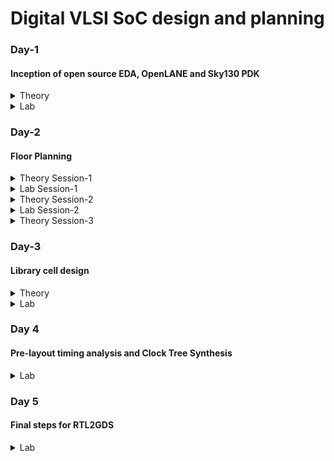 # Digital VLSI SoC design and planning
### Day-1 
#### Inception of open source EDA, OpenLANE and Sky130 PDK
<details>
<summary> Theory </summary>
<br>
  
![image](https://github.com/user-attachments/assets/58829de8-3a23-4695-aec7-2736b3112cc8)
Introduction to packages

![image](https://github.com/user-attachments/assets/0d23a36e-3ef8-4609-8f6c-995f15e074b9)
Introduction to die's and understanding Macros and Foundry IP's

![image](https://github.com/user-attachments/assets/180f703e-c24e-4cfd-b925-ed29ecf3ed4a)
Understanding how applications run and the flow of how programs convert into machine level language

![image](https://github.com/user-attachments/assets/bf0f0220-2d3d-45aa-970c-49d08b404767)
Purpose and Understanding Register Transfer Level

![image](https://github.com/user-attachments/assets/689553f5-b0df-4aa4-a4f7-cb6d762c7e4c)
Introduction to Opensource tools and understanding PDKs

![image](https://github.com/user-attachments/assets/682cf979-ab92-421d-a1a3-b93ecbe7174b)
Understanding RTL to GDSII design flow

![image](https://github.com/user-attachments/assets/ce337c48-9777-405e-af9b-2e5190d22c7e)
Understanding OpenLANE ASIC Design flow

![image](https://github.com/user-attachments/assets/907a299b-aa70-4942-b783-5786aa1433cf)
Design for testing and what is scan chain

![image](https://github.com/user-attachments/assets/ff5a131e-cf06-4742-8966-f66572ac26c0)
Understanding Antenna rules violation
</details>

<details>
<summary> Lab </summary>
<br>
Linux Commands for Opening OpenLANE

```
cd work/tools/openlane_working_dir/openlane

./flow.tcl -interactive

docker

package require openlane 0.9

prep -design picorv32a

run_synthesis
```
Running Synthesis

![image](https://github.com/user-attachments/assets/9d276fb0-a1ab-4c92-ac85-e2a5c98cc319)

![image](https://github.com/user-attachments/assets/5a8037d3-45ef-4f76-842f-6dbf16277edf)

Number of D Flip Flop = 1613
Total number of cells = 14876

Calculating Flop ratio = no.of d-flipflop/total cells
```
Flop ratio = 1613/14876
Flop ratio = 0.108429
```
%of D Flip Flops in the area = 10.8429 %
</details>


### Day-2
#### Floor Planning
<details>
<summary> Theory Session-1 </summary>

![image](https://github.com/user-attachments/assets/750b33e2-0bd8-4be1-8022-0857c44d4c01)
Understanding Utilization factor and aspect ratio

![image](https://github.com/user-attachments/assets/2c372b15-e183-461c-a271-e0a23a74e633)
Making and using custom blocks or ready foundry IP blocks

![image](https://github.com/user-attachments/assets/7df77654-a011-45a3-9091-ddcc69f54cb8)
Understanding Noise Margin

![image](https://github.com/user-attachments/assets/4b264b5a-39d8-4e2d-8b2d-0239f34973c0)
Concept and Purpose of Decoupling capacitors

![image](https://github.com/user-attachments/assets/a3b4e2b1-c110-446f-8925-139b1f9f4b83)
Concept of Power Planning and it's purpose
Concept of Power mesh

![image](https://github.com/user-attachments/assets/894330ee-cf16-468f-b836-e29df4498b12)
Concept of Pin Placement and lowering resistance with higher width
</details>

<details>
<summary> Lab Session-1 </summary>
Floor Planning
  
```
run_floorplan
```
![image](https://github.com/user-attachments/assets/ff026aa5-2eed-439d-832e-13b3a6dc0219)

![image](https://github.com/user-attachments/assets/4198717a-6594-4f34-8786-64291596f23e)

Checking Design Exchange Format
![image](https://github.com/user-attachments/assets/460107d7-99f2-437b-bea4-79f4460615a8)

Seeing Die area
![image](https://github.com/user-attachments/assets/c7163036-c115-42c7-8084-6503f75d4173)

Steps to Open Magic
```
magic -T /home/vsduser//Desktop/work/tools/openlane_working_dir/pdks/sky130A/libs.tech/magic/sky130A.tech lef read ../../tmp/merged.lef def read picorv32a.floorplan.def &
```

Launching Magic
![image](https://github.com/user-attachments/assets/4d647c9c-c1de-43ca-abd7-2b8d310b08d9)


</details>


<details>
<summary> Theory Session-2 </summary>
  
![image](https://github.com/user-attachments/assets/4cfa018d-9a10-4c1e-83fb-05a3524f86c3)
Understanding Library cells and Cell shapes

![image](https://github.com/user-attachments/assets/60f461f7-f91c-4a06-959b-126bc56a3a06)
Converting netlist to actual advanced floor plan design


</details>

<details>
<summary> Lab Session-2 </summary>

``` 
run_placement
```
![image](https://github.com/user-attachments/assets/0e4de76b-527a-45f0-801b-21a44ac3f1a8)

```
magic -T /home/vsduser/Desktop/work/tools/openlane_working_dir/pdks/sky130A/libs.tech/magic/sky130A.tech lef read ../../tmp/merged.lef def read picorv32a.placement.def &

```
Running Magic
![image](https://github.com/user-attachments/assets/e33600b4-13a6-4ea1-a0c9-47ef40697a07)

![image](https://github.com/user-attachments/assets/91b2752d-9a8a-46b1-9f6e-7f4fbceb3fec)
  
</details>

<details>
<summary> Theory Session-3</summary>
  
![image](https://github.com/user-attachments/assets/7fed6fe6-f8ff-4cfb-aa54-8026eb3ff437)
Understanding Cell design flow and Foundry rules

![image](https://github.com/user-attachments/assets/fa5f3d79-7513-4f1f-89ba-35d961e459a1)
Understanding SPICE Parameters

![image](https://github.com/user-attachments/assets/ae1807d2-7310-44ca-afa6-e6c86b796f9a)
Understanding User defined specifications

![image](https://github.com/user-attachments/assets/a1f01b94-49b2-4971-b973-ed41b9bacfaf)
Understanding cicuit design and layout design

![image](https://github.com/user-attachments/assets/ae78bab2-b992-4efd-9896-d20bdac1eb33)
Understanding Characterization flow

![image](https://github.com/user-attachments/assets/25004281-7f45-4aa3-879e-f8c7adc8d9f8)
Understanding Timing Characterization

![image](https://github.com/user-attachments/assets/f6c7df5f-cb94-4209-9aa2-7ac2b1178224)
Understanding propogation delay

</details>

### Day-3
#### Library cell design

<details>
<summary> Theory </summary>

![image](https://github.com/user-attachments/assets/04af8bbb-cb1e-4632-87e2-50ff73941243)
Understanding SPICE Deck specification

![image](https://github.com/user-attachments/assets/d6c54b19-6f57-403b-ad0a-139c0d505d9b)
Understanding SPICE Deck simulation

![image](https://github.com/user-attachments/assets/4fca8092-b044-4633-9520-da73e072bab7)
Understanding Delay calculation
</details>

<details>
<summary> Lab </summary>

```
git clone https://github.com/nickson-jose/vsdstdcelldesign
```

```
magic -T sky130A.tech sky130_inv.mag &
```

![image](https://github.com/user-attachments/assets/e9cb96fb-ff1e-41d3-8d49-cab2f9754f42)
Cloned Inverter

Extracted the SPICE file

```
extract all
```

```
ext2spice cthresh 0 rthresh 0
```

```
ext2spice
```
![image](https://github.com/user-attachments/assets/7cb6c3bc-1e53-4a0f-be3b-4c6c37f6a890)

![image](https://github.com/user-attachments/assets/1742c6c1-b841-47da-9c3a-7ecd11d2b911)

```
gedit sky130_inv.spice
```

```
ngspice sky130_inv.spice

```

![image](https://github.com/user-attachments/assets/a89e53af-a35a-478b-8d80-47d2c797ed43)
Defining ngspice specification

![image](https://github.com/user-attachments/assets/30251f60-b0ba-47d1-a518-602c8943fc88)

```
plot y vs time a
```

![image](https://github.com/user-attachments/assets/7d1a48c3-13e5-4fd4-b118-7d1b6e9ee6af)


Rise Time = (2.24508-2.182) = 0.06308
Fall Time = (2.20917-2.1511) = 0.05806

![image](https://github.com/user-attachments/assets/b04d2bcc-d054-483a-9d03-f7cb473a0671)
Opening Magic in better graphics

```
cd
```

```
wget http://opencircuitdesign.com/open_pdks/archive/drc_tests.tgz
```

```
tar xfz drc_tests.tgz
```

```
cd drc_tests
```

```
ls -al
```

```
gvim .magicrc
```

```
magic -d XR &
```
Resolving poly.9 error
![image](https://github.com/user-attachments/assets/11c00987-9ce3-4243-bac6-4cd00ccbd0c4)

Resolving difftap error
![image](https://github.com/user-attachments/assets/8b83a6fa-5650-4265-b729-ed25d646917a)

![image](https://github.com/user-attachments/assets/b7cba596-fe56-4784-a689-e9f4a680c731)

Resolving nwell error
![image](https://github.com/user-attachments/assets/a4513dd9-8dd5-4501-b506-21eeda0a7cc2)

![image](https://github.com/user-attachments/assets/01b90e0c-9514-46b8-b64c-015903d46fdb)


</details>

### Day 4
#### Pre-layout timing analysis and Clock Tree Synthesis


<details>
<Summary> Lab </Summary>

```
cd Desktop/work/tools/openlane_working_dir/openlane/vsdstdcelldesign
```

```
magic -T sky130A.tech sky130_inv.mag &
```

In tikicon window
```
help grid
```

```
grid 0.46um 0.34um 0.23um 0.17um
```

![image](https://github.com/user-attachments/assets/16ff1a7c-6424-4fac-98e4-0edf984244bf)

```
save sky130_vsdinv.mag

```

```
magic -T sky130A.tech sky130_vsdinv.mag &
```

```
lef write
```

```
cp sky130_vsdinv.lef ~/Desktop/work/tools/openlane_working_dir/openlane/designs/picorv32a/src/
```

```
ls ~/Desktop/work/tools/openlane_working_dir/openlane/designs/picorv32a/src/
```

```
ls ~/Desktop/work/tools/openlane_working_dir/openlane/designs/picorv32a/src/
```

```
ls ~/Desktop/work/tools/openlane_working_dir/openlane/designs/picorv32a/src/
```

for lef file
```
set ::env(LIB_SYNTH) "$::env(OPENLANE_ROOT)/designs/picorv32a/src/sky130_fd_sc_hd__typical.lib"
set ::env(LIB_FASTEST) "$::env(OPENLANE_ROOT)/designs/picorv32a/src/sky130_fd_sc_hd__fast.lib"
set ::env(LIB_SLOWEST) "$::env(OPENLANE_ROOT)/designs/picorv32a/src/sky130_fd_sc_hd__slow.lib"
set ::env(LIB_TYPICAL) "$::env(OPENLANE_ROOT)/designs/picorv32a/src/sky130_fd_sc_hd__typical.lib"

set ::env(EXTRA_LEFS) [glob $::env(OPENLANE_ROOT)/designs/$::env(DESIGN_NAME)/src/*.lef]
```

Editing the Config.tcl file
![image](https://github.com/user-attachments/assets/f7bb750b-4a56-4973-bb66-c9ab410cd6aa)

```
cd Desktop/work/tools/openlane_working_dir/openlane

```

```
docker
```

```
./flow.tcl -interactive
```

```
package require openlane 0.9
```


```
prep -design picorv32a
```


```
set lefs [glob $::env(DESIGN_DIR)/src/*.lef]
```

```
add_lefs -src $lefs
```

```
run_synthesis
```
Successfully run synthesis
![image](https://github.com/user-attachments/assets/7937a0e2-d3f5-483e-b784-6489fd0012fe)


Noteing down values
![image](https://github.com/user-attachments/assets/a491f0e7-ff8d-47fe-ab06-e565e180eeba)

![image](https://github.com/user-attachments/assets/a350b25c-a4c2-4bd8-91b5-d69fc06f52ce)


```
prep -design picorv32a -tag 16-10_13-08 -overwrite
```

```
set lefs [glob $::env(DESIGN_DIR)/src/*.lef]
```

```
add_lefs -src $lefs
```

```
echo $::env(SYNTH_STRATEGY)
```

```
set ::env(SYNTH_STRATEGY) "DELAY 3"
```

```
echo $::env(SYNTH_BUFFERING)
```

```
echo $::env(SYNTH_SIZING)
```

```
set ::env(SYNTH_SIZING) 1
```

```
echo $::env(SYNTH_DRIVING_CELL)
```

```
run_synthesis
```

Re running synthesis
![image](https://github.com/user-attachments/assets/e55ded37-a68b-4180-a9ec-2b022223d960)

![image](https://github.com/user-attachments/assets/306cd0c3-3b43-4ee9-b438-1b39c28b378e)

```
run_floorplan
```

```
init_floorplan
```

```
place_io
```

```
tap_decap_or
```

```
run_placement
```

Sucessfully run synthesis and placement
![image](https://github.com/user-attachments/assets/ad924db7-e92f-43d5-be94-633283b918e2)

```
cd Desktop/work/tools/openlane_working_dir/openlane/designs/picorv32a/runs/16-10_13-08/results/placement/

```

```
magic -T /home/vsduser/Desktop/work/tools/openlane_working_dir/pdks/sky130A/libs.tech/magic/sky130A.tech lef read ../../tmp/merged.lef def read picorv32a.placement.def &
```


Opening magic
![image](https://github.com/user-attachments/assets/c2f4399e-a1aa-4119-babe-c8bdb0af6701)

Expanding the vsd_inv
![image](https://github.com/user-attachments/assets/d5f539fa-af7e-4e91-8c91-894f38b12059)

```
prep -design picorv32a -tag 16-10_13-08 -overwrite
```

```
set lefs [glob $::env(DESIGN_DIR)/src/*.lef]
```

```
add_lefs -src $lefs
```

```
echo $::env(SYNTH_STRATEGY)
```

```
set ::env(SYNTH_STRATEGY) "DELAY 3"
```

```
echo $::env(SYNTH_BUFFERING)
```

```
echo $::env(SYNTH_SIZING)
```

```
set ::env(SYNTH_SIZING) 1
```

```
echo $::env(SYNTH_DRIVING_CELL)
```

```
run_synthesis
```






Creating pre_sta.conf file
![image](https://github.com/user-attachments/assets/0db06bff-ad0d-4165-86b7-822a9863ffb2)

Creating my_base.sdc file
![image](https://github.com/user-attachments/assets/9fa9e74a-760f-4fe9-be22-8db33a9f13bc)

```
cd Desktop/work/tools/openlane_working_dir/openlane

```

```
sta pre_sta.conf
```

![image](https://github.com/user-attachments/assets/24fe18d5-5277-45f0-865f-fc288650abf0)

![image](https://github.com/user-attachments/assets/ba1d4b93-f206-4745-bdb4-c738fc8da493)

![image](https://github.com/user-attachments/assets/ea531b54-2e24-423e-8d0a-6c0197992df6)

![image](https://github.com/user-attachments/assets/b9780d37-cebd-486d-8c30-50d7cb2e30a7)


Reducing slack
![image](https://github.com/user-attachments/assets/623f58d5-04d7-41d3-84b5-5e5f530ade6a)

```
report_net -connections _11672_

```

```
help replace_cell
```

```
replace_cell _14510_ sky130_fd_sc_hd__or3_4
```

```
report_checks -fields {net cap slew input_pins} -digits 4
```

![image](https://github.com/user-attachments/assets/7e56e4d0-7eef-4c4f-a200-5b18c7daef03)

```
report_net -connections _11675_

```

```
replace_cell _14514_ sky130_fd_sc_hd__or3_4

```

```
report_checks -fields {net cap slew input_pins} -digits 4

```

![image](https://github.com/user-attachments/assets/60d66fc2-2825-4905-85ba-e4dcb2cb2e5f)

```
report_net -connections _11643_

```

```
replace_cell _14481_ sky130_fd_sc_hd__or4_4

```

```
report_checks -fields {net cap slew input_pins} -digits 4

```

![image](https://github.com/user-attachments/assets/5ecf558c-3c93-4cd7-b209-4ece6fafbdcd)

```
report_net -connections _11668_

```

```
replace_cell _14506_ sky130_fd_sc_hd__or4_4

```

```
report_checks -fields {net cap slew input_pins} -digits 4

```



Reduced slack to -22.6173

![image](https://github.com/user-attachments/assets/3ee2d6bf-13f3-4716-a730-e13c17a6d665)

```
cd Desktop/work/tools/openlane_working_dir/openlane/designs/picorv32a/runs/16-10_13-08/results/synthesis/

```

```
ls
```

```
cp picorv32a.synthesis.v picorv32a.synthesis_old.v
```

```
ls
```

```
help write_verilog

```

```
write_verilog /home/vsduser/Desktop/work/tools/openlane_working_dir/openlane/designs/picorv32a/runs/25-03_18-52/results/synthesis/picorv32a.synthesis.v
```

```
exit
```


Writing verilog
![image](https://github.com/user-attachments/assets/1faf57a1-6ff3-4c24-ac1a-f404cf86059a)


```
prep -design picorv32a -tag 16-10_13-08 -overwrite
```

```
set lefs [glob $::env(DESIGN_DIR)/src/*.lef]
```

```
add_lefs -src $lefs
```

```
echo $::env(SYNTH_STRATEGY)
```

```
set ::env(SYNTH_STRATEGY) "DELAY 3"
```

```
echo $::env(SYNTH_BUFFERING)
```

```
echo $::env(SYNTH_SIZING)
```

```
set ::env(SYNTH_SIZING) 1
```

```
echo $::env(SYNTH_DRIVING_CELL)
```

```
run_synthesis
```

Clock tree synthesis done
![image](https://github.com/user-attachments/assets/f0ea2fda-a0ac-4388-b045-62cd0924f0cc)


```
openroad
```

```
read_lef /openLANE_flow/designs/picorv32a/runs/24-03_10-03/tmp/merged.lef
```

```
read_def /openLANE_flow/designs/picorv32a/runs/24-03_10-03/results/cts/picorv32a.cts.def
```

```
write_db pico_cts.db
```

```
read_db pico_cts.db

```

```
read_verilog /openLANE_flow/designs/picorv32a/runs/24-03_10-03/results/synthesis/picorv32a.synthesis_cts.v
```
```
read_liberty $::env(LIB_SYNTH_COMPLETE)
```
```
link_design picorv32a
```

```
read_sdc /openLANE_flow/designs/picorv32a/src/my_base.sdc

```
```
set_propagated_clock [all_clocks]
```
```
help report_checks

```
```
report_checks -path_delay min_max -fields {slew trans net cap input_pins} -format full_clock_expanded -digits 4
```
```
exit
```

Post CTS timing analysis
![image](https://github.com/user-attachments/assets/7a641653-c750-46a5-917f-57cbaa5473ae)


```
echo $::env(CTS_CLK_BUFFER_LIST)
```
```
set ::env(CTS_CLK_BUFFER_LIST) [lreplace $::env(CTS_CLK_BUFFER_LIST) 0 0]
```
```
echo $::env(CTS_CLK_BUFFER_LIST)
```
```
echo $::env(CURRENT_DEF)
```
```
set ::env(CURRENT_DEF) /openLANE_flow/designs/picorv32a/runs/24-03_10-03/results/placement/picorv32a.placement.def
```
```
run_cts
```
```
echo $::env(CTS_CLK_BUFFER_LIST)
```
```
openroad
```
```
read_lef /openLANE_flow/designs/picorv32a/runs/24-03_10-03/tmp/merged.lef
```
```
read_def /openLANE_flow/designs/picorv32a/runs/24-03_10-03/results/cts/picorv32a.cts.def
```
```
write_db pico_cts1.db
```
```
openROAD

```
```
read_db pico_cts.db
```
```
read_verilog /openLANE_flow/designs/picorv32a/runs/24-03_10-03/results/synthesis/picorv32a.synthesis_cts.v
```
```
read_liberty $::env(LIB_SYNTH_COMPLETE)
```
```
link_design picorv32a
```
```
read_sdc /openLANE_flow/designs/picorv32a/src/my_base.sdc
```
```
set_propagated_clock [all_clocks]
```
```
report_checks -path_delay min_max -fields {slew trans net cap input_pins} -format full_clock_expanded -digits 4
```
```
report_clock_skew -hold
```
```
report_clock_skew -setup
```
```
exit
```
```
echo $::env(CTS_CLK_BUFFER_LIST)
```
```
set ::env(CTS_CLK_BUFFER_LIST) [linsert $::env(CTS_CLK_BUFFER_LIST) 0 sky130_fd_sc_hd__clkbuf_1]

```
```
echo $::env(CTS_CLK_BUFFER_LIST)
```

Running CTS again
![image](https://github.com/user-attachments/assets/5f725795-5200-4052-9861-ebd209194d92)
</details>

### Day 5
#### Final steps for RTL2GDS

<details>
<summary> Lab </summary>
  
```
cd Desktop/work/tools/openlane_working_dir/openlane
```
```
docker
```
```
./flow.tcl -interactive

```
```
package require openlane 0.9
```


```
prep -design picorv32a
```
```
set lefs [glob $::env(DESIGN_DIR)/src/*.lef]

```
```

add_lefs -src $lefs

```
```
set ::env(SYNTH_STRATEGY) "DELAY 3"
```
```
set ::env(SYNTH_SIZING) 1
```
```
run_synthesis
```
```
init_floorplan

```
```
place_io

```
```
tap_decap_or
```
```
run_placement
```
```
unset ::env(LIB_CTS)
```
```
run_cts

```
```
gen_pdn 

```




Generated PDN
![image](https://github.com/user-attachments/assets/0b4f0bde-6a74-4f0e-b445-1ad0f04728f5)


```
run_routing
```


Finished routing
![image](https://github.com/user-attachments/assets/56780b2a-612e-4eac-9ee9-45f890b96f1b)

```
cd Desktop/work/tools/openlane_working_dir/openlane/designs/picorv32a/runs/16-10_13-08/results/routing/
```

```
magic -T /home/vsduser/Desktop/work/tools/openlane_working_dir/pdks/sky130A/libs.tech/magic/sky130A.tech lef read ../../tmp/merged.lef def read picorv32a.def &

```

![image](https://github.com/user-attachments/assets/7a662edb-becc-4ea4-9a77-4e0ef30c6a7a)

No DRC violations
![image](https://github.com/user-attachments/assets/3c863042-4d1c-4db9-8ea8-6e67e992f024)

```
cd Desktop/work/tools/openlane_working_dir/openlane/scripts/spef_extractor

```

```
python3 main.py --def_file /home/vsduser/Desktop/work/tools/openlane_working_dir/openlane/designs/picorv32a/runs/16-10_13-08/results/routing/picorv32a.def
--lef_file /home/vsduser/Desktop/work/tools/openlane_working_dir/openlane/designs/picorv32a/runs/16-10_13-08/tmp/merged.lef 

```

Extracting lef and def file
![image](https://github.com/user-attachments/assets/bd6e8b55-7295-4dac-9a91-affc7be185cb)


```
openroad
```
```
read_lef /openLANE_flow/designs/picorv32a/runs/16-10_13-08/tmp/merged.lef
```
```
read_def /openLANE_flow/designs/picorv32a/runs/16-10_13-08/results/routing/picorv32a.def
```
```
write_db pico_route.db
```
```
read_db pico_route.db
```
```
read_verilog /openLANE_flow/designs/picorv32a/runs/16-10_13-08/results/synthesis/picorv32a.synthesis_preroute.v
```
```
read_liberty $::env(LIB_SYNTH_COMPLETE)
```
```
link_design picorv32a
```
```
read_sdc /openLANE_flow/designs/picorv32a/src/my_base.sdc
```
```
set_propagated_clock [all_clocks]
```
```
read_spef /openLANE_flow/designs/picorv32a/runs/16-10_13-08/results/routing/picorv32a.spef
```
```
report_checks -path_delay min_max -fields {slew trans net cap input_pins} -format full_clock_expanded -digits 4
```
```
exit

```


Generating Report
![image](https://github.com/user-attachments/assets/7c035dac-5633-4582-9604-88bcba486dcb)

![image](https://github.com/user-attachments/assets/4714c480-6d7b-4859-805a-f025d98e382e)


</details>
